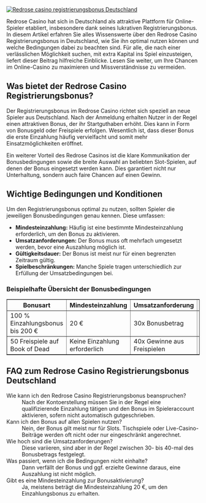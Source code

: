 [![Redrose casino registrierungsbonus Deutschland](https://123-caf.pages.dev/gitsignup.png)](https://vrmoo.ru/Bt82HjjY)

<p>Redrose Casino hat sich in Deutschland als attraktive Plattform für Online-Spieler etabliert, insbesondere dank seines lukrativen Registrierungsbonus. In diesem Artikel erfahren Sie alles Wissenswerte über den Redrose Casino Registrierungsbonus in Deutschland, wie Sie ihn optimal nutzen können und welche Bedingungen dabei zu beachten sind. Für alle, die nach einer verlässlichen Möglichkeit suchen, mit extra Kapital ins Spiel einzusteigen, liefert dieser Beitrag hilfreiche Einblicke. Lesen Sie weiter, um Ihre Chancen im Online-Casino zu maximieren und Missverständnisse zu vermeiden.</p>  <h2>Was bietet der Redrose Casino Registrierungsbonus?</h2> <p>Der Registrierungsbonus im Redrose Casino richtet sich speziell an neue Spieler aus Deutschland. Nach der Anmeldung erhalten Nutzer in der Regel einen attraktiven Bonus, der ihr Startguthaben erhöht. Dies kann in Form von Bonusgeld oder Freispiele erfolgen. Wesentlich ist, dass dieser Bonus die erste Einzahlung häufig vervielfacht und somit mehr Einsatzmöglichkeiten eröffnet.</p> <p>Ein weiterer Vorteil des Redrose Casinos ist die klare Kommunikation der Bonusbedingungen sowie die breite Auswahl an beliebten Slot-Spielen, auf denen der Bonus eingesetzt werden kann. Dies garantiert nicht nur Unterhaltung, sondern auch faire Chancen auf einen Gewinn.</p>  <h2>Wichtige Bedingungen und Konditionen</h2> <p>Um den Registrierungsbonus optimal zu nutzen, sollten Spieler die jeweiligen Bonusbedingungen genau kennen. Diese umfassen:</p> <ul>   <li><strong>Mindesteinzahlung:</strong> Häufig ist eine bestimmte Mindesteinzahlung erforderlich, um den Bonus zu aktivieren.</li>   <li><strong>Umsatzanforderungen:</strong> Der Bonus muss oft mehrfach umgesetzt werden, bevor eine Auszahlung möglich ist.</li>   <li><strong>Gültigkeitsdauer:</strong> Der Bonus ist meist nur für einen begrenzten Zeitraum gültig.</li>   <li><strong>Spielbeschränkungen:</strong> Manche Spiele tragen unterschiedlich zur Erfüllung der Umsatzbedingungen bei.</li> </ul>  <h3>Beispielhafte Übersicht der Bonusbedingungen</h3> <table border="1" cellpadding="8" cellspacing="0">   <thead>     <tr>       <th>Bonusart</th>       <th>Mindesteinzahlung</th>       <th>Umsatzanforderung</th>       <th>Gültigkeit</th>       <th>Spielrestriktionen</th>     </tr>   </thead>   <tbody>     <tr>       <td>100 % Einzahlungsbonus bis 200 €</td>       <td>20 €</td>       <td>30x Bonusbetrag</td>       <td>7 Tage</td>       <td>Slots, keine Tischspiele</td>     </tr>     <tr>       <td>50 Freispiele auf Book of Dead</td>       <td>Keine Einzahlung erforderlich</td>       <td>40x Gewinne aus Freispielen</td>       <td>5 Tage</td>       <td>Nur Book of Dead</td>     </tr>   </tbody> </table>  <h2>FAQ zum Redrose Casino Registrierungsbonus Deutschland</h2> <dl>   <dt>Wie kann ich den Redrose Casino Registrierungsbonus beanspruchen?</dt>   <dd>Nach der Kontoerstellung müssen Sie in der Regel eine qualifizierende Einzahlung tätigen und den Bonus im Spieleraccount aktivieren, sofern nicht automatisch gutgeschrieben.</dd>    <dt>Kann ich den Bonus auf allen Spielen nutzen?</dt>   <dd>Nein, der Bonus gilt meist nur für Slots. Tischspiele oder Live-Casino-Beiträge werden oft nicht oder nur eingeschränkt angerechnet.</dd>    <dt>Wie hoch sind die Umsatzanforderungen?</dt>   <dd>Diese variieren, sind aber in der Regel zwischen 30- bis 40-mal des Bonusbetrags festgelegt.</dd>    <dt>Was passiert, wenn ich die Bedingungen nicht einhalte?</dt>   <dd>Dann verfällt der Bonus und ggf. erzielte Gewinne daraus, eine Auszahlung ist nicht möglich.</dd>    <dt>Gibt es eine Mindesteinzahlung zur Bonusaktivierung?</dt>   <dd>Ja, meistens beträgt die Mindesteinzahlung 20 €, um den Einzahlungsbonus zu erhalten.</dd> </dl>